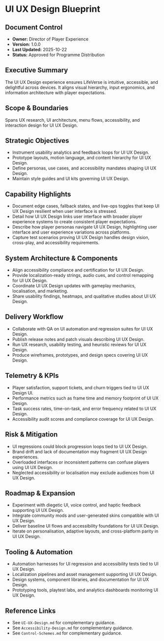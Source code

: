 # UI UX Design Blueprint
## Document Control
- **Owner:** Director of Player Experience
- **Version:** 1.0.0
- **Last Updated:** 2025-10-22
- **Status:** Approved for Programme Distribution

## Executive Summary
The UI UX Design experience ensures LifeVerse is intuitive, accessible, and delightful across
devices. It aligns visual hierarchy, input ergonomics, and information architecture with player
expectations.

## Scope & Boundaries
Spans UX research, UI architecture, menu flows, accessibility, and interaction design for UI UX
Design.

## Strategic Objectives
- Instrument usability analytics and feedback loops for UI UX Design.
- Prototype layouts, motion language, and content hierarchy for UI UX Design.
- Define personas, use cases, and accessibility mandates shaping UI UX Design.
- Maintain style guides and UI kits governing UI UX Design.

## Capability Highlights
- Document edge cases, fallback states, and live-ops toggles that keep UI UX Design resilient when user interface is stressed.
- Detail how UI UX Design links user interface with broader player experience systems to create consistent player expectations.
- Describe how player personas navigate UI UX Design, highlighting user interface and user experience variations across platforms.
- Capture test scenarios proving UI UX Design handles design vision, cross-play, and accessibility requirements.

## System Architecture & Components
- Align accessibility compliance and certification for UI UX Design.
- Provide localization-ready strings, audio cues, and control remapping for UI UX Design.
- Coordinate UI UX Design updates with gameplay mechanics, localisation, and marketing.
- Share usability findings, heatmaps, and qualitative studies about UI UX Design.

## Delivery Workflow
- Collaborate with QA on UI automation and regression suites for UI UX Design.
- Publish release notes and patch visuals describing UI UX Design.
- Run UX research, usability testing, and heuristic reviews for UI UX Design.
- Produce wireframes, prototypes, and design specs covering UI UX Design.

## Telemetry & KPIs
- Player satisfaction, support tickets, and churn triggers tied to UI UX Design UI.
- Performance metrics such as frame time and memory footprint of UI UX Design.
- Task success rates, time-on-task, and error frequency related to UI UX Design.
- Accessibility audit scores and compliance coverage for UI UX Design.

## Risk & Mitigation
- UI regressions could block progression loops tied to UI UX Design.
- Brand drift and lack of documentation may fragment UI UX Design experiences.
- Overloaded interfaces or inconsistent patterns can confuse players using UI UX Design.
- Neglected accessibility or localisation may exclude audiences from UI UX Design.

## Roadmap & Expansion
- Experiment with diegetic UI, voice control, and haptic feedback supporting UI UX Design.
- Integrate community mods and user-generated skins compatible with UI UX Design.
- Deliver baseline UI flows and accessibility foundations for UI UX Design.
- Iterate on personalisation, adaptive layouts, and cross-platform parity in UI UX Design.

## Tooling & Automation
- Automation harnesses for UI regression and accessibility tests tied to UI UX Design.
- Localization pipelines and asset management supporting UI UX Design.
- Design systems, component libraries, and documentation for UI UX Design.
- Prototyping tools, playtest labs, and analytics dashboards monitoring UI UX Design.

## Reference Links
- See `UI-UX-Design.md` for complementary guidance.
- See `Accessibility-Design.md` for complementary guidance.
- See `Control-Schemes.md` for complementary guidance.
